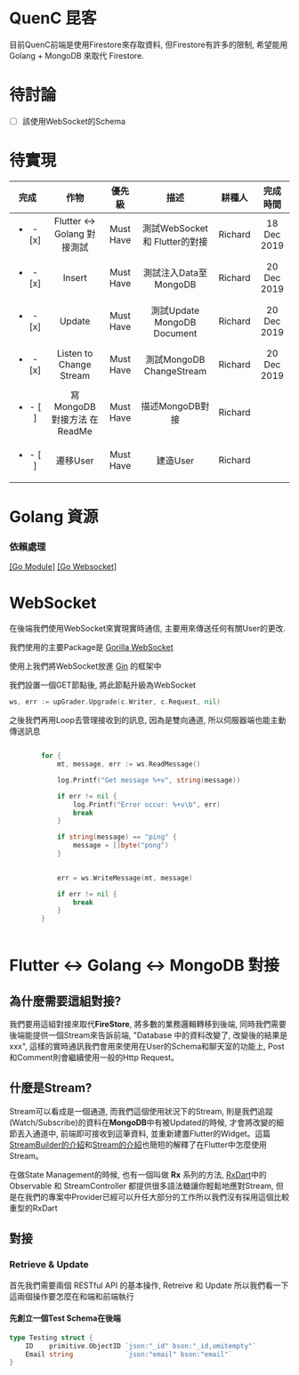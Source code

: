 # QuenC 昆客

目前QuenC前端是使用Firestore來存取資料, 但Firestore有許多的限制, 希望能用 Golang + MongoDB 來取代 Firestore.

# 待討論
- [ ] 該使用WebSocket的Schema


# 待實現

|完成|作物|優先級|描述|耕種人|完成時間|
|:---:|:---:|:---:|:---:|:---:|:---:|
|<ul><li>- [x] </li></ul>|Flutter <-> Golang 對接測試|Must Have| 測試WebSocket 和 Flutter的對接 | Richard | 18 Dec 2019 |
|<ul><li>- [x] </li></ul>|Insert|Must Have| 測試注入Data至MongoDB | Richard | 20 Dec 2019 |
|<ul><li>- [x] </li></ul>|Update|Must Have| 測試Update MongoDB Document| Richard | 20 Dec 2019 |
|<ul><li>- [x] </li></ul>|Listen to Change Stream|Must Have| 測試MongoDB ChangeStream | Richard | 20 Dec 2019 |
|<ul><li>- [ ] </li></ul>|寫MongoDB對接方法 在ReadMe|Must Have| 描述MongoDB對接 | Richard | |
|<ul><li>- [ ] </li></ul>|遷移User|Must Have| 建造User | Richard | |




# Golang 資源

### 依賴處理
[[Go Module]](https://openhome.cc/Gossip/Go/Module.html)
[[Go Websocket]](https://zhuanlan.zhihu.com/p/35167916)

# WebSocket
在後端我們使用WebSocket來實現實時通信, 主要用來傳送任何有關User的更改.

我們使用的主要Package是 [Gorilla WebSocket](https://github.com/gorilla/websocket)

使用上我們將WebSocket放進 [Gin](https://github.com/gin-gonic/gin) 的框架中

我們設置一個GET節點後, 將此節點升級為WebSocket

```go
ws, err := upGrader.Upgrade(c.Writer, c.Request, nil)
```

之後我們再用Loop去管理接收到的訊息, 因為是雙向通道, 所以伺服器端也能主動傳送訊息

```go

		for {
			mt, message, err := ws.ReadMessage()

			log.Printf("Get message %+v", string(message))

			if err != nil {
				log.Printf("Error occur: %+v\b", err)
				break
			}

			if string(message) == "ping" {
				message = []byte("pong")
			}
			

			err = ws.WriteMessage(mt, message)

			if err != nil {
				break
			}
		}
    
```


# Flutter <-> Golang <-> MongoDB 對接

## 為什麼需要這組對接?
我們要用這組對接來取代**FireStore**, 將多數的業務邏輯轉移到後端, 同時我們需要後端能提供一個Stream來告訴前端, "Database 中的資料改變了, 改變後的結果是 xxx", 這樣的實時通訊我們會用來使用在User的Schema和聊天室的功能上, Post和Comment則會繼續使用一般的Http Request。

## 什麼是Stream?
Stream可以看成是一個通道, 而我們這個使用狀況下的Stream, 則是我們追蹤(Watch/Subscribe)的資料在**MongoDB**中有被Updated的時候, 才會將改變的細節丟入通道中, 前端即可接收到這筆資料, 並重新建置Flutter的Widget。這篇[StreamBuilder的介紹](https://www.youtube.com/watch?v=MkKEWHfy99Y)和[Stream的介紹](https://youtu.be/nQBpOIHE4eE)也簡短的解釋了在Flutter中怎麼使用Stream。

在做State Management的時候, 也有一個叫做 **Rx** 系列的方法, [RxDart](https://pub.dev/packages/rxdart)中的 Observable 和 StreamController 都提供很多語法糖讓你輕鬆地應對Stream, 但是在我們的專案中Provider已經可以升任大部分的工作所以我們沒有採用這個比較重型的RxDart

## 對接

### Retrieve & Update

首先我們需要兩個 RESTful API 的基本操作, Retreive 和 Update 所以我們看一下這兩個操作要怎麼在和端和前端執行

#### 先創立一個Test Schema在後端

```go
type Testing struct {
	ID    primitive.ObjectID `json:"_id" bson:"_id,omitempty"`
	Email string             `json:"email" bson:"email"`
}
```


